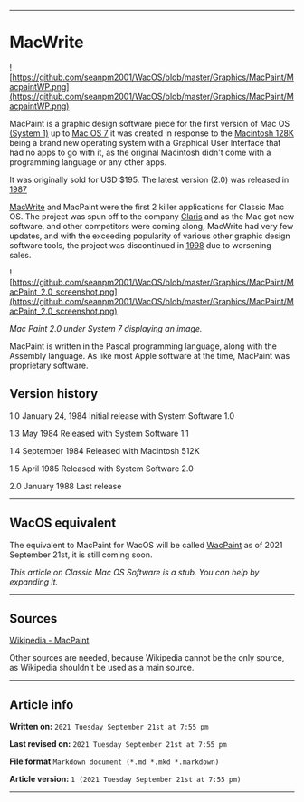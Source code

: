   
***

# MacWrite

<!--
<details>
<summary><p>Click/tap here to expand/collapse</p>
<p>the dropdown containing the Mac OS X 10.0 logo</p></summary>

![https://github.com/seanpm2001/WacOS/blob/master/Graphics/MacOS_X/10.0_Cheetah/MacOS10.1.png](https://github.com/seanpm2001/WacOS/blob/master/Graphics/MacOS_X/10.0_Cheetah/MacOS10.1.png)

</details>
!-->

![https://github.com/seanpm2001/WacOS/blob/master/Graphics/MacPaint/MacpaintWP.png](https://github.com/seanpm2001/WacOS/blob/master/Graphics/MacPaint/MacpaintWP.png)

<!-- ( **Predecessor:** [Mac OS X Public Beta](https://github.com/seanpm2001/WacOS/wiki/Mac-OS-X-Public-Beta/) | **Successor:** [Mac OS X 10.1 (Puma)](https://github.com/seanpm2001/WacOS/wiki/Mac-OS-X-10-1-Puma/) ) !-->

MacPaint is a graphic design software piece for the first version of Mac OS [(System 1)](https://github.com/seanpm2001/WacOS/wiki/System-1/) up to [Mac OS 7](https://github.com/seanpm2001/WacOS/wiki/Mac-OS-7/) it was created in response to the [Macintosh 128K](https://github.com/seanpm2001/WacOS/wiki/Macintosh-128K/) being a brand new operating system with a Graphical User Interface that had no apps to go with it, as the original Macintosh didn't come with a programming language or any other apps. 

It was originally sold for USD $195. The latest version (2.0) was released in [1987](https://github.com/seanpm2001/WacOS/wiki/1987/)

[MacWrite](https://github.com/seanpm2001/WacOS/wiki/MacWrite/) and MacPaint were the first 2 killer applications for Classic Mac OS. The project was spun off to the company [Claris](https://github.com/seanpm2001/WacOS/wiki/Claris/) and as the Mac got new software, and other competitors were coming along, MacWrite had very few updates, and with the exceeding popularity of various other graphic design software tools, the project was discontinued in [1998](https://github.com/seanpm2001/WacOS/wiki/1998/) due to worsening sales.

<!-- **This article is a modified copy of the Wikipedia article of the same subject. It needs to be rewritten to be more original.** !-->

![https://github.com/seanpm2001/WacOS/blob/master/Graphics/MacPaint/MacPaint_2.0_screenshot.png](https://github.com/seanpm2001/WacOS/blob/master/Graphics/MacPaint/MacPaint_2.0_screenshot.png)

_Mac Paint 2.0 under System 7 displaying an image._

MacPaint is written in the Pascal programming language, along with the Assembly language. As like most Apple software at the time, MacPaint was proprietary software.

## Version history

1.0 	January 24, 1984 	Initial release with System Software 1.0

1.3 	May 1984 	Released with System Software 1.1

1.4 	September 1984 	Released with Macintosh 512K

1.5 	April 1985 	Released with System Software 2.0

2.0 	January 1988 	Last release 

***

## WacOS equivalent

The equivalent to MacPaint for WacOS will be called [WacPaint](https://github.com/seanpm2001/wiki/WacOS/WacPaint/) as of 2021 September 21st, it is still coming soon.

_This article on Classic Mac OS Software is a stub. You can help by expanding it._

***

## Sources

[Wikipedia - MacPaint](https://en.wikipedia.org/wiki/MacPaint)

Other sources are needed, because Wikipedia cannot be the only source, as Wikipedia shouldn't be used as a main source. <!-- this article needs LOTS of improvement and original work to prevent it from being a copy and paste from Wikipedia. !-->

***

## Article info

**Written on:** `2021 Tuesday September 21st at 7:55 pm`

**Last revised on:** `2021 Tuesday September 21st at 7:55 pm`

**File format** `Markdown document (*.md *.mkd *.markdown)`

**Article version:** `1 (2021 Tuesday September 21st at 7:55 pm)`

***

<!-- Tools

Quick copy and paste

https://github.com/seanpm2001/WacOS/wiki/

!-->
